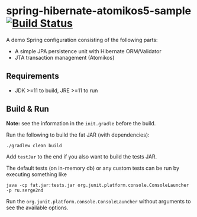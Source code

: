 # spring-hibernate-atomikos5-sample [![Build Status](https://travis-ci.org/serge2nd/spring-hibernate-atomikos5-sample.svg?branch=master)](https://travis-ci.org/serge2nd/spring-hibernate-atomikos5-sample)
A demo Spring configuration consisting of the following parts:
- A simple JPA persistence unit with Hibernate ORM/Validator
- JTA transaction management (Atomikos)

## Requirements
- JDK >=11 to build, JRE >=11 to run

## Build & Run
**Note:** see the information in the `init.gradle` before the build.

Run the following to build the fat JAR (with dependencies):
```
./gradlew clean build
```
Add `testJar` to the end if you also want to build the tests JAR.

The default tests (on in-memory db) or any custom tests can be run by executing something like
```
java -cp fat.jar:tests.jar org.junit.platform.console.ConsoleLauncher -p ru.serge2nd
```
Run the `org.junit.platform.console.ConsoleLauncher` without arguments to see the available options.
